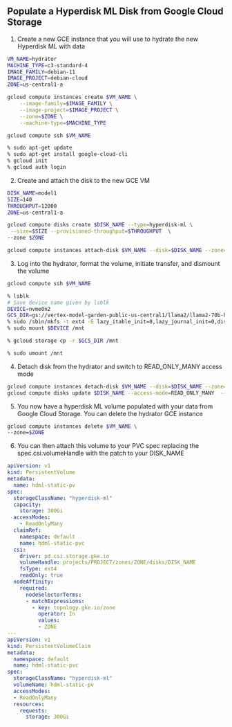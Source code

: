 ## Populate a Hyperdisk ML Disk from Google Cloud Storage

1. Create a new GCE instance that you will use to hydrate the new Hyperdisk ML with data


```sh
VM_NAME=hydrator
MACHINE_TYPE=c3-standard-4
IMAGE_FAMILY=debian-11
IMAGE_PROJECT=debian-cloud
ZONE=us-central1-a

gcloud compute instances create $VM_NAME \
    --image-family=$IMAGE_FAMILY \
    --image-project=$IMAGE_PROJECT \
    --zone=$ZONE \
    --machine-type=$MACHINE_TYPE

gcloud compute ssh $VM_NAME

% sudo apt-get update
% sudo apt-get install google-cloud-cli
% gcloud init
% gcloud auth login

```

2. Create and attach the disk to the new GCE VM

```sh
DISK_NAME=model1
SIZE=140
THROUGHPUT=12000
ZONE=us-central1-a

gcloud compute disks create $DISK_NAME --type=hyperdisk-ml \
 --size=$SIZE --provisioned-throughput=$THROUGHPUT  \
--zone $ZONE

gcloud compute instances attach-disk $VM_NAME --disk=$DISK_NAME --zone=$ZONE 
```

3. Log into the hydrator, format the volume, initiate transfer, and dismount the volume

```sh
gcloud compute ssh $VM_NAME

% lsblk
# Save device name given by lsblk
DEVICE=nvme0n2
GCS_DIR=gs://vertex-model-garden-public-us-central1/llama2/llama2-70b-hf 
% sudo /sbin/mkfs -t ext4 -E lazy_itable_init=0,lazy_journal_init=0,discard /dev/$DEVICE
% sudo mount $DEVICE /mnt

% gcloud storage cp -r $GCS_DIR /mnt

% sudo umount /mnt
```

4. Detach disk from the hydrator and switch to READ_ONLY_MANY access mode
```sh
gcloud compute instances detach-disk $VM_NAME --disk=$DISK_NAME --zone=$ZONE
gcloud compute disks update $DISK_NAME --access-mode=READ_ONLY_MANY  --zone=$ZONE
```

5. You now have a hyperdisk ML volume populated with your data from Google Cloud Storage. You can delete the hydrator GCE instance

```sh
gcloud compute instances delete $VM_NAME \
--zone=$ZONE
```

6. You can then attach this volume to your PVC spec replacing the spec.csi.volumeHandle with the patch to your DISK_NAME

```yaml
apiVersion: v1
kind: PersistentVolume
metadata:
  name: hdml-static-pv
spec:
  storageClassName: "hyperdisk-ml"
  capacity:
    storage: 300Gi
  accessModes:
    - ReadOnlyMany
  claimRef:
    namespace: default
    name: hdml-static-pvc
  csi:
    driver: pd.csi.storage.gke.io
    volumeHandle: projects/PROJECT/zones/ZONE/disks/DISK_NAME
    fsType: ext4
    readOnly: true
  nodeAffinity:
    required:
      nodeSelectorTerms:
      - matchExpressions:
        - key: topology.gke.io/zone
          operator: In
          values:
          - ZONE
---
apiVersion: v1
kind: PersistentVolumeClaim
metadata:
  namespace: default
  name: hdml-static-pvc
spec:
  storageClassName: "hyperdisk-ml"
  volumeName: hdml-static-pv
  accessModes:
  - ReadOnlyMany
  resources:
    requests:
      storage: 300Gi
```
